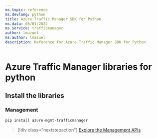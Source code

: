 ```yaml
---
ms.topic: reference
ms.devlang: python
title: Azure Traffic Manager SDK for Python
ms.data: 08/01/2022
ms.service: trafficmanager
author: lmazuel
ms.author: lmazuel
description: Reference for Azure Traffic Manager SDK for Python
---
```

# Azure Traffic Manager libraries for python

## Install the libraries

### Management

```bash
pip install azure-mgmt-trafficmanager
```

> [!div class="nextstepaction"]
> [Explore the Management APIs](/python/api/overview/azure/trafficmanager/management)